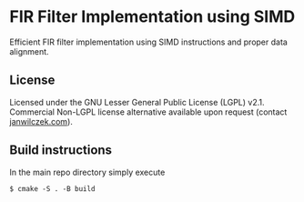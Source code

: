 # FIR Filter Implementation using SIMD

Efficient FIR filter implementation using SIMD instructions and proper data alignment.

## License

Licensed under the GNU Lesser General Public License (LGPL) v2.1. Commercial Non-LGPL license alternative available upon request (contact [janwilczek.com](janwilczek.com)).

## Build instructions

In the main repo directory simply execute

```
$ cmake -S . -B build
```
